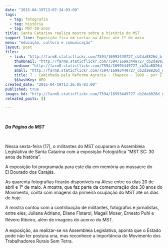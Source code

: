 ```yaml
---
date: "2015-04-19T13:07:34-03:00"
tags:
  - tag: fotografia
  - tag: história
  - tag: MST-30-anos
title: Santa Catarina realiza mostra sobre a história do MST
support_line: Exposição fica em cartaz na Alesc até 1º de maio
menu: "educação, cultura e comunicação"
layout: post
files:
  - link: "http://farm8.staticflickr.com/7594/16993449727_cb2da8826d_b.jpg"
    thumbnail: "http://farm8.staticflickr.com/7594/16993449727_cb2da8826d_t.jpg"
    medium: "http://farm8.staticflickr.com/7594/16993449727_cb2da8826d_z.jpg"
    small: "http://farm8.staticflickr.com/7594/16993449727_cb2da8826d_n.jpg"
    title: 7 - Caminhada pela Reforma Agraria - Chapeco - 1988 - por Eliane Fistarol.jpg
    $$hashKey: 0EO
created_date: "2015-04-19T13:26:05-03:00"
published: true
images_hd: "http://farm8.staticflickr.com/7594/16993449727_cb2da8826d_n.jpg"
releated_posts: []

---
```

<p>&nbsp;</p>

<p><em><strong>Da P&aacute;gina do MST&nbsp;</strong></em></p>

<p>&nbsp;</p>

<p>Nessa sexta-feira (17), o militantes do MST ocuparam&nbsp;a Assembleia Legislativa de Santa Catarina com a exposi&ccedil;&atilde;o Fotogr&aacute;fica &ldquo;MST SC: 30 anos de hist&oacute;ria&rdquo;.</p>

<p>A exposi&ccedil;&atilde;o&nbsp;foi programada para este dia em mem&oacute;ria ao massacre do El&nbsp;Dourado dos Caraj&aacute;s.&nbsp;</p>

<p>As quarenta fotografias ficar&atilde;o dispon&iacute;veis na Alesc entre os dias 20 de abril e 1&ordm; de maio. A mostra, que faz&nbsp;parte da comemora&ccedil;&atilde;o dos 30 anos do Movimento, conta com imagens da&nbsp;primeira ocupa&ccedil;&atilde;o do MST&nbsp;at&eacute; os dias de hoje.</p>

<p>A mostra&nbsp;contou com a contribui&ccedil;&atilde;o de&nbsp;militantes, fot&oacute;grafos e jornalistas, entre eles, <span style="line-height: 20.7999992370605px;">Juliana Adriano, Eliane Fistarol, Magali Moser, Ernesto Puhl e R&eacute;vero Ribeiro,&nbsp;</span>al&eacute;m de imagens do acervo do MST.</p>

<p>A exposi&ccedil;&atilde;o, ao realizar-se na Assembleia Legislativa, aponta que o Estado pode n&atilde;o ter postura una, mas reconhece a import&acirc;ncia do Movimento dos Trabalhadores Rurais Sem Terra.</p>

<p>&nbsp;</p>

<p>&nbsp;</p>
